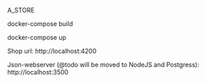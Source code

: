 A_STORE

docker-compose build

docker-compose up

Shop url:
http://localhost:4200

Json-webserver (@todo will be moved to NodeJS and Postgress):
http://localhost:3500